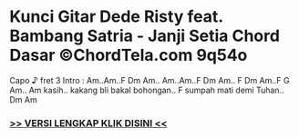 
 # Kunci Gitar Dede Risty feat. Bambang Satria - Janji Setia Chord Dasar ©ChordTela.com 9q54o


Capo ♪ fret 3 Intro : Am..Am..F Dm Am.. Am..Am..F Dm Am.. F Dm Am..F G Am.. Am kasih.. kakang bli bakal bohongan.. F sumpah mati demi Tuhan.. Dm Am

###  <a href="https://shortlighzx.web.app?sq=Kunci Gitar Dede Risty feat. Bambang Satria - Janji Setia Chord Dasar ©ChordTela.com"> >> VERSI LENGKAP KLIK DISINI << </a>
